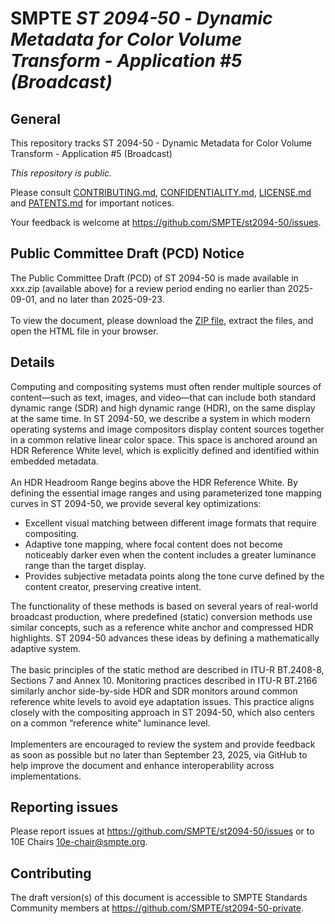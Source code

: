 # SMPTE _ST 2094-50_ - _Dynamic Metadata for Color Volume Transform - Application #5 (Broadcast)_

## General
This repository tracks ST 2094-50 - Dynamic Metadata for Color Volume Transform - Application #5 (Broadcast)

_This repository is *public*._

Please consult [CONTRIBUTING.md](./CONTRIBUTING.md), [CONFIDENTIALITY.md](./CONFIDENTIALITY.md), [LICENSE.md](./LICENSE.md) and
[PATENTS.md](./PATENTS.md) for important notices.

Your feedback is welcome at https://github.com/SMPTE/st2094-50/issues.

## Public Committee Draft (PCD) Notice
The Public Committee Draft (PCD) of ST 2094-50 is made available in xxx.zip (available above) for a review period ending no earlier than 2025-09-01, and no later than 2025-09-23.<br><br>
To view the document, please download the [ZIP file](./10e-st-2094-50-cd-2025-08-26-draft.zip), extract the files, and open the HTML file in your browser.

## Details

Computing and compositing systems must often render multiple sources of content—such as text, images, and video—that can include both standard dynamic range (SDR) and high dynamic range (HDR), on the same display at the same time. In ST 2094-50, we describe a system in which modern operating systems and image compositors display content sources together in a common relative linear color space. This space is anchored around an HDR Reference White level, which is explicitly defined and identified within embedded metadata.<br><br>
An HDR Headroom Range begins above the HDR Reference White. By defining the essential image ranges and using parameterized tone mapping curves in ST 2094-50, we provide several key optimizations:
<ul>
<li>Excellent visual matching between different image formats that require compositing.</li>
<li>Adaptive tone mapping, where focal content does not become noticeably darker even when the content includes a greater luminance range than the target display.</li>
<li>Provides subjective metadata points along the tone curve defined by the content creator, preserving creative intent.</li>
</ul>
The functionality of these methods is based on several years of real-world broadcast production, where predefined (static) conversion methods use similar concepts, such as a reference white anchor and compressed HDR highlights. ST 2094-50 advances these ideas by defining a mathematically adaptive system.<br><br>
The basic principles of the static method are described in ITU-R BT.2408-8, Sections 7 and Annex 10. Monitoring practices described in ITU-R BT.2166 similarly anchor side-by-side HDR and SDR monitors around common reference white levels to avoid eye adaptation issues. This practice aligns closely with the compositing approach in ST 2094-50, which also centers on a common “reference white” luminance level.<br><br>
Implementers are encouraged to review the system and provide feedback as soon as possible but no later than September 23, 2025, via GitHub to help improve the document and enhance interoperability across implementations.

## Reporting issues

Please report issues at <https://github.com/SMPTE/st2094-50/issues> or to 10E Chairs <10e-chair@smpte.org>.

## Contributing

The draft version(s) of this document is accessible to SMPTE Standards Community members at <https://github.com/SMPTE/st2094-50-private>.
